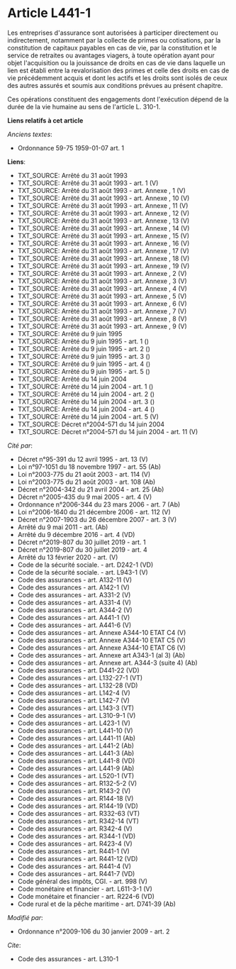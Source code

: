 # Article L441-1

Les entreprises d'assurance sont autorisées à participer directement ou indirectement, notamment par la collecte de primes ou
cotisations, par la constitution de capitaux payables en cas de vie, par la constitution et le service de retraites ou
avantages viagers, à toute opération ayant pour objet l'acquisition ou la jouissance de droits en cas de vie dans laquelle un
lien est établi entre la revalorisation des primes et celle des droits en cas de vie précédemment acquis et dont les actifs
et les droits sont isolés de ceux des autres assurés et soumis aux conditions prévues au présent chapitre. 

Ces opérations constituent des engagements dont l'exécution dépend de la durée de la vie humaine au sens de l'article L.
310-1.

**Liens relatifs à cet article**

_Anciens textes_:

  - Ordonnance 59-75 1959-01-07 art. 1

**Liens**:

  - TXT_SOURCE: Arrêté du 31 août 1993
  - TXT_SOURCE: Arrêté du 31 août 1993 - art. 1 (V)
  - TXT_SOURCE: Arrêté du 31 août 1993 - art. Annexe , 1 (V)
  - TXT_SOURCE: Arrêté du 31 août 1993 - art. Annexe , 10 (V)
  - TXT_SOURCE: Arrêté du 31 août 1993 - art. Annexe , 11 (V)
  - TXT_SOURCE: Arrêté du 31 août 1993 - art. Annexe , 12 (V)
  - TXT_SOURCE: Arrêté du 31 août 1993 - art. Annexe , 13 (V)
  - TXT_SOURCE: Arrêté du 31 août 1993 - art. Annexe , 14 (V)
  - TXT_SOURCE: Arrêté du 31 août 1993 - art. Annexe , 15 (V)
  - TXT_SOURCE: Arrêté du 31 août 1993 - art. Annexe , 16 (V)
  - TXT_SOURCE: Arrêté du 31 août 1993 - art. Annexe , 17 (V)
  - TXT_SOURCE: Arrêté du 31 août 1993 - art. Annexe , 18 (V)
  - TXT_SOURCE: Arrêté du 31 août 1993 - art. Annexe , 19 (V)
  - TXT_SOURCE: Arrêté du 31 août 1993 - art. Annexe , 2 (V)
  - TXT_SOURCE: Arrêté du 31 août 1993 - art. Annexe , 3 (V)
  - TXT_SOURCE: Arrêté du 31 août 1993 - art. Annexe , 4 (V)
  - TXT_SOURCE: Arrêté du 31 août 1993 - art. Annexe , 5 (V)
  - TXT_SOURCE: Arrêté du 31 août 1993 - art. Annexe , 6 (V)
  - TXT_SOURCE: Arrêté du 31 août 1993 - art. Annexe , 7 (V)
  - TXT_SOURCE: Arrêté du 31 août 1993 - art. Annexe , 8 (V)
  - TXT_SOURCE: Arrêté du 31 août 1993 - art. Annexe , 9 (V)
  - TXT_SOURCE: Arrêté du 9 juin 1995
  - TXT_SOURCE: Arrêté du 9 juin 1995 - art. 1 ()
  - TXT_SOURCE: Arrêté du 9 juin 1995 - art. 2 ()
  - TXT_SOURCE: Arrêté du 9 juin 1995 - art. 3 ()
  - TXT_SOURCE: Arrêté du 9 juin 1995 - art. 4 ()
  - TXT_SOURCE: Arrêté du 9 juin 1995 - art. 5 ()
  - TXT_SOURCE: Arrêté du 14 juin 2004
  - TXT_SOURCE: Arrêté du 14 juin 2004 - art. 1 ()
  - TXT_SOURCE: Arrêté du 14 juin 2004 - art. 2 ()
  - TXT_SOURCE: Arrêté du 14 juin 2004 - art. 3 ()
  - TXT_SOURCE: Arrêté du 14 juin 2004 - art. 4 ()
  - TXT_SOURCE: Arrêté du 14 juin 2004 - art. 5 (V)
  - TXT_SOURCE: Décret n°2004-571 du 14 juin 2004
  - TXT_SOURCE: Décret n°2004-571 du 14 juin 2004 - art. 11 (V)

_Cité par_:

  - Décret n°95-391 du 12 avril 1995 - art. 13 (V)
  - Loi n°97-1051 du 18 novembre 1997 - art. 55 (Ab)
  - Loi n°2003-775 du 21 août 2003 - art. 114 (V)
  - Loi n°2003-775 du 21 août 2003 - art. 108 (Ab)
  - Décret n°2004-342 du 21 avril 2004 - art. 25 (Ab)
  - Décret n°2005-435 du 9 mai 2005 - art. 4 (V)
  - Ordonnance n°2006-344 du 23 mars 2006 - art. 7 (Ab)
  - Loi n°2006-1640 du 21 décembre 2006 - art. 112 (V)
  - Décret n°2007-1903 du 26 décembre 2007 - art. 3 (V)
  - Arrêté du 9 mai 2011 - art. (Ab)
  - Arrêté du 9 décembre 2016 - art. 4 (VD)
  - Décret n°2019-807 du 30 juillet 2019 - art. 1
  - Décret n°2019-807 du 30 juillet 2019 - art. 4
  - Arrêté du 13 février 2020 - art. (V)
  - Code de la sécurité sociale. - art. D242-1 (VD)
  - Code de la sécurité sociale. - art. L943-1 (V)
  - Code des assurances - art. A132-11 (V)
  - Code des assurances - art. A142-1 (V)
  - Code des assurances - art. A331-2 (V)
  - Code des assurances - art. A331-4 (V)
  - Code des assurances - art. A344-2 (V)
  - Code des assurances - art. A441-1 (V)
  - Code des assurances - art. A441-6 (V)
  - Code des assurances - art. Annexe A344-10 ETAT C4 (V)
  - Code des assurances - art. Annexe A344-10 ETAT C5 (V)
  - Code des assurances - art. Annexe A344-10 ETAT C6 (V)
  - Code des assurances - art. Annexe art A343-1 (al 3) (Ab)
  - Code des assurances - art. Annexe art. A344-3 (suite 4) (Ab)
  - Code des assurances - art. D441-22 (VD)
  - Code des assurances - art. L132-27-1 (VT)
  - Code des assurances - art. L132-28 (VD)
  - Code des assurances - art. L142-4 (V)
  - Code des assurances - art. L142-7 (V)
  - Code des assurances - art. L143-3 (VT)
  - Code des assurances - art. L310-9-1 (V)
  - Code des assurances - art. L423-1 (V)
  - Code des assurances - art. L441-10 (V)
  - Code des assurances - art. L441-11 (Ab)
  - Code des assurances - art. L441-2 (Ab)
  - Code des assurances - art. L441-3 (Ab)
  - Code des assurances - art. L441-8 (VD)
  - Code des assurances - art. L441-9 (Ab)
  - Code des assurances - art. L520-1 (VT)
  - Code des assurances - art. R132-5-2 (V)
  - Code des assurances - art. R143-2 (V)
  - Code des assurances - art. R144-18 (V)
  - Code des assurances - art. R144-19 (VD)
  - Code des assurances - art. R332-63 (VT)
  - Code des assurances - art. R342-14 (VT)
  - Code des assurances - art. R342-4 (V)
  - Code des assurances - art. R344-1 (VD)
  - Code des assurances - art. R423-4 (V)
  - Code des assurances - art. R441-1 (V)
  - Code des assurances - art. R441-12 (VD)
  - Code des assurances - art. R441-4 (V)
  - Code des assurances - art. R441-7 (VD)
  - Code général des impôts, CGI. - art. 998 (V)
  - Code monétaire et financier - art. L611-3-1 (V)
  - Code monétaire et financier - art. R224-6 (VD)
  - Code rural et de la pêche maritime - art. D741-39 (Ab)

_Modifié par_:

  - Ordonnance n°2009-106 du 30 janvier 2009 - art. 2

_Cite_:

  - Code des assurances - art. L310-1
